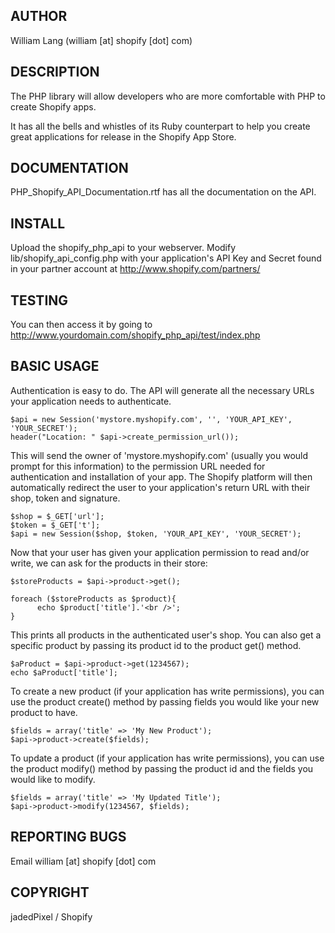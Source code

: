 ## AUTHOR
William Lang (william [at] shopify [dot] com)

## DESCRIPTION

The PHP library will allow developers who are more comfortable with PHP to create Shopify apps.

It has all the bells and whistles of its Ruby counterpart to help you create great applications for release in the Shopify App Store.

## DOCUMENTATION

PHP_Shopify_API_Documentation.rtf has all the documentation on the API.

## INSTALL

Upload the shopify_php_api to your webserver. Modify lib/shopify_api_config.php with your application's API Key and Secret found in your partner account at http://www.shopify.com/partners/

## TESTING

You can then access it by going to http://www.yourdomain.com/shopify_php_api/test/index.php

## BASIC USAGE

Authentication is easy to do. The API will generate all the necessary URLs your application needs to authenticate.

    $api = new Session('mystore.myshopify.com', '', 'YOUR_API_KEY', 'YOUR_SECRET');
    header("Location: " $api->create_permission_url());

This will send the owner of 'mystore.myshopify.com' (usually you would prompt for this information) to the permission URL needed for authentication and installation of your app. The Shopify platform will then automatically redirect the user to your application's return URL with their shop, token and signature.

    $shop = $_GET['url'];
    $token = $_GET['t'];
    $api = new Session($shop, $token, 'YOUR_API_KEY', 'YOUR_SECRET');

Now that your user has given your application permission to read and/or write, we can ask for the products in their store:

    $storeProducts = $api->product->get();

    foreach ($storeProducts as $product){
          echo $product['title'].'<br />';
    }

This prints all products in the authenticated user's shop. You can also get a specific product by passing its product id to the product get() method.

    $aProduct = $api->product->get(1234567);
    echo $aProduct['title'];

To create a new product (if your application has write permissions), you can use the product create() method by passing fields you would like your new product to have.

    $fields = array('title' => 'My New Product');
    $api->product->create($fields);

To update a product (if your application has write permissions), you can use the product modify() method by passing the product id and the fields you would like to modify.

    $fields = array('title' => 'My Updated Title');
    $api->product->modify(1234567, $fields);
    
## REPORTING BUGS
Email william [at] shopify [dot] com

## COPYRIGHT
jadedPixel / Shopify